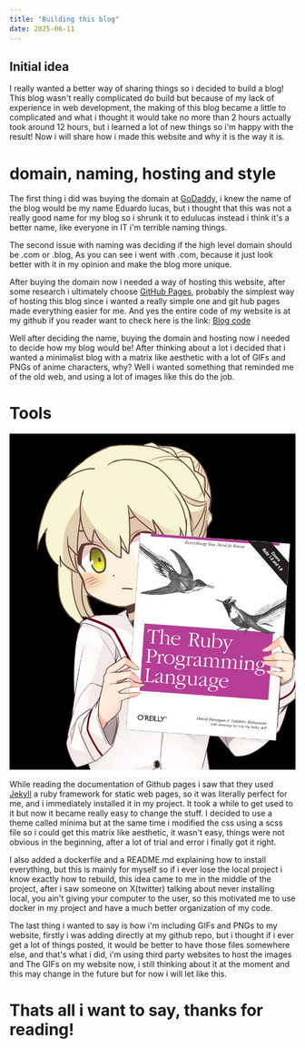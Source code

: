 ```yaml
---
title: "Building this blog"
date: 2025-06-11
---
```



## Initial idea

I really wanted a better way of sharing things so i decided to build a blog!
This blog wasn't really complicated do build but because of my lack of experience
in web development, the making of this blog became a little to complicated and what
i thought it would take no more than 2 hours actually took around 12 hours, but i learned
a lot of new things so i'm happy with the result!
Now i will share how i made this website and why it is the way it is. 

# domain, naming, hosting and style

The first thing i did was buying the domain at [GoDaddy](https://www.godaddy.com/),
i knew the name of the blog would be my name Eduardo lucas, but i thought that this was not
a really good name for my blog so i shrunk it to edulucas instead i think it's a better name,
like everyone in IT i'm terrible naming things.

The second issue with naming was deciding if the high level domain should be .com or .blog,
As you can see i went with .com, because it just look better with it in my opinion and make
the blog more unique.

After buying the domain now i needed a way of hosting this website, after some research
i ultimately choose [GitHub Pages](https://pages.github.com/), probably the simplest way of hosting
this blog since i wanted a really simple one and git hub pages made everything easier for me.
And yes the entire code of my website is at my github if you reader want to check here is the link:
[Blog code](https://github.com/FunciHead/edulucas.com)

Well after deciding the name, buying the domain and hosting now i needed to decide how my blog would be!
After thinking about a lot i decided that i wanted a minimalist blog with a matrix like aesthetic with a lot of GIFs and PNGs of
anime characters, why? Well i wanted something that reminded me of the old web, and using a lot of images like this
do the job.

# Tools

<img src="/assets/images/2025-06-11-Building-this-blog/Saber_Alter_Ruby.png" loading="lazy"/>

While reading the documentation of Github pages i saw that they used [Jekyll](https://jekyllrb.com/) a ruby framework
for static web pages, so it was literally perfect for me, and i immediately installed it in my project.
It took a while to get used to it but now it became really easy to change the stuff.
I decided to use a theme called minima but at the same time i modified the css using a scss file so i could
get this matrix like aesthetic, it wasn't easy, things were not obvious in the beginning,
after a lot of trial and error i finally got it right.

I also added a dockerfile and a README.md explaining how to install everything, but
this is mainly for myself so if i ever lose the local project
i know exactly how to rebuild, this idea came to me in the middle of the project, after
i saw someone on X(twitter) talking about never installing local, you ain't giving your computer
to the user, so this motivated me to use docker in my project and have a much better organization of my code.

The last thing i wanted to say is how i'm including GIFs and PNGs to my website, firstly i was adding directly
at my github repo, but i thought if i ever get a lot of things posted, it would be better to have those files
somewhere else, and that's what i did, i'm using third party websites to host the images and The GIFs on my website now,
i still thinking about it at the moment and this may change in the future but for now i will let like this.

# Thats all i want to say, thanks for reading!